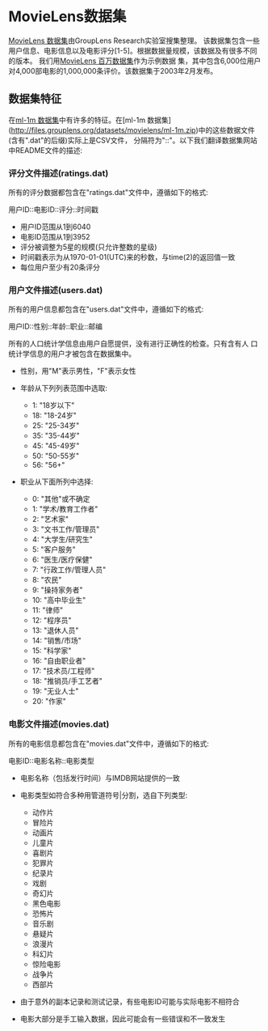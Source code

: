 # MovieLens数据集

[MovieLens 数据集](http://grouplens.org/datasets/movielens/)由GroupLens Research实验室搜集整理。
该数据集包含一些用户信息、电影信息以及电影评分\[1-5\]。根据数据量规模，该数据及有很多不同的版本。
我们用[MovieLens 百万数据集](http://files.grouplens.org/datasets/movielens/ml-1m.zip)作为示例数据
集，其中包含6,000位用户对4,000部电影的1,000,000条评价。该数据集于2003年2月发布。

## 数据集特征

在[ml-1m 数据集](http://files.grouplens.org/datasets/movielens/ml-1m.zip)中有许多的特征。在[ml-1m 数据集]
(http://files.grouplens.org/datasets/movielens/ml-1m.zip)中的这些数据文件(含有".dat"的后缀)实际上是CSV文件，
分隔符为"::"。以下我们翻译数据集网站中README文件的描述:

### 评分文件描述(ratings.dat)


所有的评分数据都包含在"ratings.dat"文件中，遵循如下的格式:

用户ID::电影ID::评分::时间戳

- 用户ID范围从1到6040
- 电影ID范围从1到3952
- 评分被调整为5星的规模(只允许整数的星级)
- 时间戳表示为从1970-01-01(UTC)来的秒数，与time(2)的返回值一致
- 每位用户至少有20条评分

### 用户文件描述(users.dat)

所有的用户信息都包含在"users.dat"文件中，遵循如下的格式:

用户ID::性别::年龄::职业::邮编

所有的人口统计学信息由用户自愿提供，没有进行正确性的检查。只有含有人
口统计学信息的用户才被包含在数据集中。

- 性别，用"M"表示男性，"F"表示女性
- 年龄从下列列表范围中选取:

	*	1:	"18岁以下"
	*  18:	"18-24岁"
	*  25:	"25-34岁"
	*  35:	"35-44岁"
	*  45:	"45-49岁"
	*  50:	"50-55岁"
	*  56:	"56+"

- 职业从下面所列中选择:

	*	0:	"其他"或不确定
	*	1:	"学术/教育工作者"
	*	2:	"艺术家"
	*	3:	"文书工作/管理员"
	*	4:	"大学生/研究生"
	*	5:	"客户服务"
	*	6:	"医生/医疗保健"
	*	7:	"行政工作/管理人员"
	*	8:	"农民"
	*	9:	"操持家务者"
	*  10:	"高中毕业生"
	*  11:	"律师"
	*  12:	"程序员"
	*  13:	"退休人员"
	*  14:	"销售/市场"
	*  15:	"科学家"
	*  16:  "自由职业者"
	*  17:	"技术员/工程师"
	*  18:	"推销员/手工艺者"
	*  19:	"无业人士"
	*  20:	"作家"

### 电影文件描述(movies.dat)

所有的电影信息都包含在"movies.dat"文件中，遵循如下的格式:

电影ID::电影名称::电影类型

- 电影名称（包括发行时间）与IMDB网站提供的一致
- 电影类型如符合多种用管道符号|分割，选自下列类型:

	*	动作片
	*	冒险片
	*	动画片
	*	儿童片
	*	喜剧片
	*	犯罪片
	*	纪录片
	*	戏剧
	*	奇幻片
	*	黑色电影
	*	恐怖片
	*	音乐剧
	*	悬疑片
	*	浪漫片
	*	科幻片
	*	惊险电影
	*	战争片
	*	西部片

- 由于意外的副本记录和测试记录，有些电影ID可能与实际电影不相符合
- 电影大部分是手工输入数据，因此可能会有一些错误和不一致发生



































